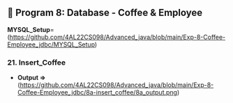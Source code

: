 ## 📌 Program 8: Database - Coffee & Employee
 **MYSQL_Setup**= (https://github.com/4AL22CS098/Advanced_java/blob/main/Exp-8-Coffee-Employee_jdbc/MYSQL_Setup)
### 21. Insert_Coffee  
- **Output =>** (https://github.com/4AL22CS098/Advanced_java/blob/main/Exp-8-Coffee-Employee_jdbc/8a-insert_coffee/8a_output.png)  
